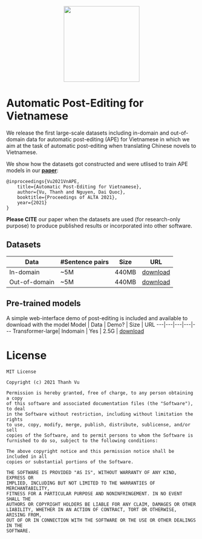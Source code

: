 <p align="center">
	<img src="https://github.com/tienthanhdhcn/VnAPE/blob/main/VnAPE.png" width="200">
</p>

# Automatic Post-Editing for Vietnamese
We release the first large-scale datasets including in-domain and out-of-domain data for automatic post-editing (APE) for Vietnamese in which we aim at the task of automatic post-editing when translating Chinese novels to Vietnamese.

We show how the datasets got constructed and were utlised to train APE models in our **[paper](https://arxiv.org/abs/2104.12128)**:

    @inproceedings{Vu2021VnAPE,
    	title={Automatic Post-Editing for Vietnamese},
    	author={Vu, Thanh and Nguyen, Dai Quoc},
    	booktitle={Proceedings of ALTA 2021},
    	year={2021}
    }

**Please CITE** our paper when the datasets are used (for research-only purpose) to produce published results or incorporated into other software.

## Datasets

Data | #Sentence pairs | Size | URL
---|---|---|---
In-domain | ~5M | 440MB | [download](https://drive.google.com/file/d/1rLdjJxysU19IVRyQ2Xlfwd6nOGhN9ATV/view?usp=sharing)
Out-of-domain | ~5M | 440MB | [download](https://drive.google.com/file/d/1wABbghhbiXv_TgTLfhrXVpLfCf-GTk-9/view?usp=sharing)

## Pre-trained models

A simple web-interface demo of post-editing is included and available to download with the model
Model | Data | Demo? | Size | URL 
---|---|---|---|---
Transformer-large| Indomain | Yes | 2.5G | [download](https://drive.google.com/file/d/15AAGfaKMFZIB1q3cUihtfarG5lPGwfIy/view?usp=sharing)


# License
    
    MIT License

    Copyright (c) 2021 Thanh Vu

    Permission is hereby granted, free of charge, to any person obtaining a copy
    of this software and associated documentation files (the "Software"), to deal
    in the Software without restriction, including without limitation the rights
    to use, copy, modify, merge, publish, distribute, sublicense, and/or sell
    copies of the Software, and to permit persons to whom the Software is
    furnished to do so, subject to the following conditions:

    The above copyright notice and this permission notice shall be included in all
    copies or substantial portions of the Software.

    THE SOFTWARE IS PROVIDED "AS IS", WITHOUT WARRANTY OF ANY KIND, EXPRESS OR
    IMPLIED, INCLUDING BUT NOT LIMITED TO THE WARRANTIES OF MERCHANTABILITY,
    FITNESS FOR A PARTICULAR PURPOSE AND NONINFRINGEMENT. IN NO EVENT SHALL THE
    AUTHORS OR COPYRIGHT HOLDERS BE LIABLE FOR ANY CLAIM, DAMAGES OR OTHER
    LIABILITY, WHETHER IN AN ACTION OF CONTRACT, TORT OR OTHERWISE, ARISING FROM,
    OUT OF OR IN CONNECTION WITH THE SOFTWARE OR THE USE OR OTHER DEALINGS IN THE
    SOFTWARE.
